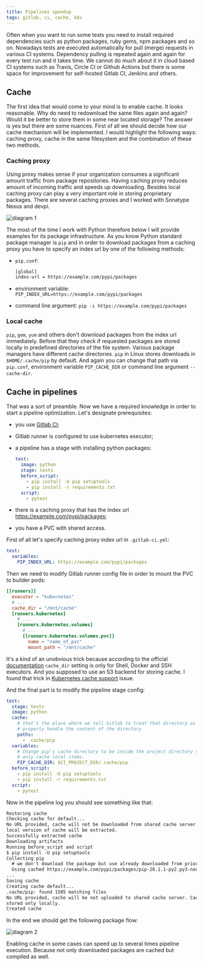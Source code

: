 ```yaml
---
title: Pipelines speedup
tags: gitlab, ci, cache, k8s
---
```

Often when you want to run some tests you need to install required dependencies such as python
packages, ruby gems, npm packages and so on. Nowadays tests are executed automatically for pull
(merge) requests in various CI systems. Dependency pulling is repeated again and again for every
test run and it takes time. We cannot do much about it in cloud based CI systems such as Travis,
Circle CI or Github Actions but there is some space for improvement for self-hosted Gitlab CI,
Jenkins and others.

## Cache

The first idea that would come to your mind is to enable cache. It looks reasonable. Why do need to
redownload the same files again and again? Would it be better to store them in some near located
storage? The answer is yes but there are some nuances. First of all we should decide how our cache
mechanism will be implemented. I would highlight the following ways: caching proxy, cache in the
same filesystem and the combination of these two methods.

### Caching proxy

Using proxy makes sense if your organization consumes a significant amount traffic from package
repositories. Having caching proxy reduces amount of incoming traffic and speeds up downloading.
Besides local caching proxy can play a very important role in storing proprietary packages. There
are several caching proxies and I worked with Sonatype Nexus and devpi.

<img class="image-center" alt="diagram 1" src="{static}/assets/img/2020-07-10-pipeline-speed-up-1.png"/>

The most of the time I work with Python therefore below I will provide examples for its package
infrastructure. As you know Python standard package manager is `pip` and in order to download
packages from a caching proxy you have to specify an index url by one of the following methods:

* `pip.conf`:

  ```txt
  [global]
  index-url = https://example.com/pypi/packages
  ```

* environment variable: `PIP_INDEX_URL=https://example.com/pypi/packages`
* command line argument: `pip -i https://example.com/pypi/packages`

### Local cache

`pip`, `gem`, `yum` and others don't download packages from the index url immediately. Before that
they check if requested packages are stored locally in predefined directories of the file system.
Various package managers have different cache directories. `pip` in Linux stores downloads in
`$HOME/.cache/pip` by default. And again you can change that path via `pip.conf`, environment
variable `PIP_CACHE_DIR` or command line argument `--cache-dir`.

## Cache in pipelines

That was a sort of preamble. Now we have a required knowledge in order to start a pipeline
optimization. Let's designate prerequisites:

* you use [Gitlab CI]({filename}2020-05-08-gitlab-runner-in-openshift.md#gitlab-ci);
* Gitlab runner is configured to use kubernetes executor;
* a pipeline has a stage with installing python packages:

  ```yaml
  test:
    image: python
    stage: tests
    before_script:
      - pip install -U pip setuptools
      - pip install -r requirements.txt
    script:
      - pytest
  ```

* there is a caching proxy that has the index url https://example.com/pypi/packages;
* you have a PVC with shared access.

First of all let's specify caching proxy index url in `.gitlab-ci.yml`:

```yaml
test:
  variables:
    PIP_INDEX_URL: https://example.com/pypi/packages
```

Then we need to modify Gitlab runner config file in order to mount the PVC to builder pods:

```toml
[[runners]]
  executor = "kubernetes"
  # ...
  cache_dir = "/mnt/cache"
  [runners.kubernetes]
    # ...
    [runners.kubernetes.volumes]
      # ...
      [[runners.kubernetes.volumes.pvc]]
        name = "name_of_pvc"
        mount_path = "/mnt/cache"
```

It's a kind of an unobvious trick because according to the official [documentation](https://docs.gitlab.com/runner/configuration/advanced-configuration.html#the-runners-section) `cache_dir` setting is only for Shell, Docker and SSH executors.
And you supposed to use an S3 backend for storing cache. I found that trick in
[Kubernetes cache support](https://gitlab.com/gitlab-org/gitlab-runner/-/issues/1906#note_75349325)
issue.

And the final part is to modify the pipeline stage config:

```yaml
test:
  stage: tests
  image: python
  cache:
    # that's the place where we tell Gitlab to treat that directory as a cache and
    # properly handle the content of the directory
    paths:
      - .cache/pip
  variables:
    # Change pip's cache directory to be inside the project directory since we can
    # only cache local items.
    PIP_CACHE_DIR: $CI_PROJECT_DIR/.cache/pip
  before_script:
    - pip install -U pip setuptools
    - pip install -r requirements.txt
  script:
    - pytest
```

Now in the pipeline log you should see something like that:

```txt
Restoring cache
Checking cache for default...
No URL provided, cache will not be downloaded from shared cache server. Instead a
local version of cache will be extracted.
Successfully extracted cache
Downloading artifacts
Running before_script and script
$ pip install -U pip setuptools
Collecting pip
  # we don't download the package but use already downloaded from prior run
  Using cached https://example.com/pypi/packages/pip-20.1.1-py2.py3-none-any.whl
...
Saving cache
Creating cache default...
.cache/pip: found 1505 matching files
No URL provided, cache will be not uploaded to shared cache server. Cache will be
stored only locally.
Created cache
```

In the end we should get the following package flow:

<img class="image-center" alt="diagram 2" src="{static}/assets/img/2020-07-10-pipeline-speed-up-2.png"/>

Enabling cache in some cases can speed up to several times pipeline execution. Because not only
downloaded packages are cached but compiled as well.
